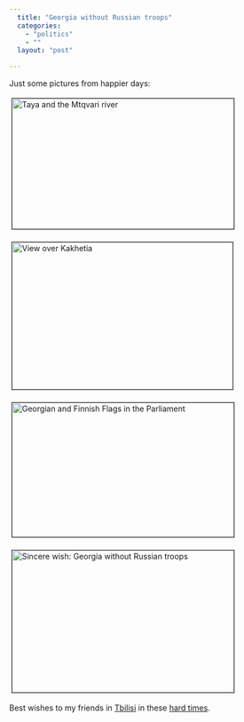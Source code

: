 ```yaml
---
  title: "Georgia without Russian troops"
  categories: 
    - "politics"
    - ""
  layout: "post"

---
```

<p>
Just some pictures from happier days:
</p><p>
<a href="http://bergie.iki.fi/midcom-serveattachmentguid-31abe72867ea11dda38be36800bd15e815e8/the_kura_river.JPG"><img src="http://bergie.iki.fi/midcom-serveattachmentguid-3a4433a467ea11ddad6ea5a9298382938293/the_kura_river-tm.jpg" height="235" width="400" border="1" hspace="4" vspace="4" alt="Taya and the Mtqvari river" title="Taya and the Mtqvari river" /></a>
</p><p>
<a href="http://bergie.iki.fi/midcom-serveattachmentguid-49bb47b467ea11dda38be36800bd15e815e8/view_over_kakhetia.JPG"><img src="http://bergie.iki.fi/midcom-serveattachmentguid-4b91c9f067ea11ddad6ea5a9298382938293/view_over_kakhetia-tm.jpg" height="265" width="398" border="1" hspace="4" vspace="4" alt="View over Kakhetia" title="View over Kakhetia" /></a>
</p><p>
<a href="http://bergie.iki.fi/midcom-serveattachmentguid-3e34e2d867ea11dd86153fcc9631b985b985/Georgian_and_Finnish_flags_parliament.JPG"><img src="http://bergie.iki.fi/midcom-serveattachmentguid-42d2582a67ea11dd8ce9e75faf23ece6ece6/Georgian_and_Finnish_flags_parliament-tm.jpg" height="242" width="400" border="1" hspace="4" vspace="4" alt="Georgian and Finnish Flags in the Parliament" title="Georgian and Finnish Flags in the Parliament" /></a>
</p><p>
<a href="http://bergie.iki.fi/midcom-serveattachmentguid-5026752467ea11dd8ce9e75faf23ece6ece6/Georgia_without_Russian_troops.JPG"><img src="http://bergie.iki.fi/midcom-serveattachmentguid-53b549cc67ea11ddb36dddfefe9504ba04ba/Georgia_without_Russian_troops-tm.jpg" height="256" width="400" border="1" hspace="4" vspace="4" alt="Sincere wish: Georgia without Russian troops" title="Sincere wish: Georgia without Russian troops" /></a>
</p><p>
Best wishes to my friends in <a href="http://en.wikipedia.org/wiki/Tbilisi">Tbilisi</a> in these <a href="http://en.wikipedia.org/wiki/2008_South_Ossetia_war">hard times</a>.
</p>